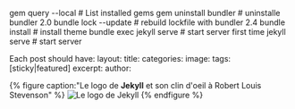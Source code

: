 gem query --local # List installed gems
gem uninstall bundler # uninstalle bundler 2.0
bundle lock --update # rebuild lockfile with bundler 2.4
bundle install  # install theme
bundle exec jekyll serve  # start server first time
jekyll serve   # start server


Each post should have:
layout:
title:
categories:
image:
tags: [sticky|featured]
excerpt:
author:


{% figure caption:"Le logo de **Jekyll** et son clin d'oeil à Robert Louis Stevenson" %}
    ![Le logo de Jekyll](/assets/images/2018-08-07-jekyll-logo.png)
{% endfigure %}
